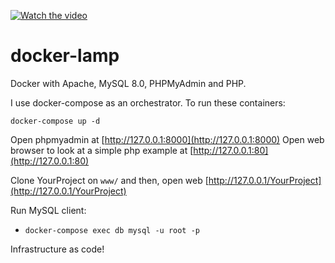 [![Watch the video](https://img.youtube.com/vi/v-r_12oezds/maxresdefault.jpg)](https://youtu.be/v-r_12oezds)

# docker-lamp

Docker with Apache, MySQL 8.0, PHPMyAdmin and PHP.

I use docker-compose as an orchestrator. To run these containers:

```
docker-compose up -d
```

Open phpmyadmin at [http://127.0.0.1:8000](http://127.0.0.1:8000)
Open web browser to look at a simple php example at [http://127.0.0.1:80](http://127.0.0.1:80)

Clone YourProject on `www/` and then, open web [http://127.0.0.1/YourProject](http://127.0.0.1/YourProject)

Run MySQL client:

- `docker-compose exec db mysql -u root -p` 

Infrastructure as code!
